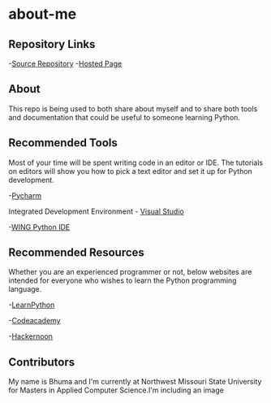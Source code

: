 # about-me

## Repository Links

-[Source Repository](https://github.com/hareeshbhuma/about-me.git)
-[Hosted Page]()

## About

This repo is being used to both share about myself and to share both tools and documentation that could be useful to someone learning Python.

## Recommended Tools

Most of your time will be spent writing code in an editor or IDE. The tutorials on editors will show you how to pick a text editor and set it up for Python development.

-[Pycharm](https://www.jetbrains.com/pycharm/download/#section=windows)

Integrated Development Environment - [Visual Studio](https://visualstudio.microsoft.com/)

-[WING Python IDE](https://wingware.com/downloads/wingide-101)

## Recommended Resources

Whether you are an experienced programmer or not, below websites are intended for everyone who wishes to learn the Python programming language.

-[LearnPython](https://www.learnpython.org/)

-[Codeacademy](https://www.codecademy.com/learn/learn-python)

-[Hackernoon](https://hackernoon.com/10-free-python-programming-courses-for-beginners-to-learn-online-38312f3b9912)

## Contributors

My name is Bhuma and I'm currently at Northwest Missouri State University for Masters in Applied Computer Science.I'm including an image 
